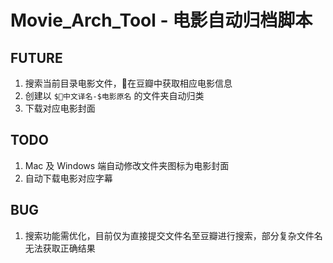 # Movie_Arch_Tool - 电影自动归档脚本

## FUTURE
1. 搜索当前目录电影文件，在豆瓣中获取相应电影信息
2. 创建以 `$中文译名-$电影原名` 的文件夹自动归类
3. 下载对应电影封面
   
## TODO
1. Mac 及 Windows 端自动修改文件夹图标为电影封面
2. 自动下载电影对应字幕

## BUG
1. 搜索功能需优化，目前仅为直接提交文件名至豆瓣进行搜索，部分复杂文件名无法获取正确结果